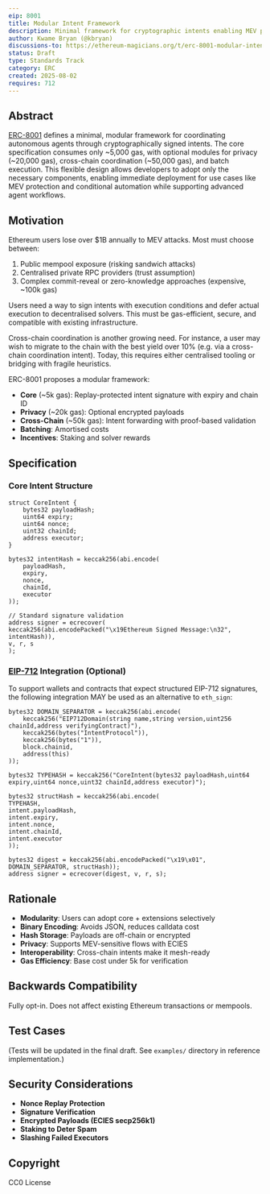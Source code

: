 ```yaml
---
eip: 8001
title: Modular Intent Framework
description: Minimal framework for cryptographic intents enabling MEV protection and cross-chain coordination
author: Kwame Bryan (@kbryan)
discussions-to: https://ethereum-magicians.org/t/erc-8001-modular-intent-framework/24989
status: Draft
type: Standards Track
category: ERC
created: 2025-08-02
requires: 712
---
```


## Abstract

[ERC-8001](./erc-8001.md) defines a minimal, modular framework for coordinating autonomous agents through cryptographically signed intents. The core specification consumes only ~5,000 gas, with optional modules for privacy (~20,000 gas), cross-chain coordination (~50,000 gas), and batch execution. This flexible design allows developers to adopt only the necessary components, enabling immediate deployment for use cases like MEV protection and conditional automation while supporting advanced agent workflows.

## Motivation

Ethereum users lose over $1B annually to MEV attacks. Most must choose between:

1. Public mempool exposure (risking sandwich attacks)
2. Centralised private RPC providers (trust assumption)
3. Complex commit-reveal or zero-knowledge approaches (expensive, ~100k gas)

Users need a way to sign intents with execution conditions and defer actual execution to decentralised solvers. This must be gas-efficient, secure, and compatible with existing infrastructure.

Cross-chain coordination is another growing need. For instance, a user may wish to migrate to the chain with the best yield over 10% (e.g. via a cross-chain coordination intent). Today, this requires either centralised tooling or bridging with fragile heuristics.

ERC-8001 proposes a modular framework:
- **Core** (~5k gas): Replay-protected intent signature with expiry and chain ID
- **Privacy** (~20k gas): Optional encrypted payloads
- **Cross-Chain** (~50k gas): Intent forwarding with proof-based validation
- **Batching**: Amortised costs
- **Incentives**: Staking and solver rewards

## Specification

### Core Intent Structure

```solidity
struct CoreIntent {
    bytes32 payloadHash;
    uint64 expiry;
    uint64 nonce;
    uint32 chainId;
    address executor;
}

bytes32 intentHash = keccak256(abi.encode(
    payloadHash,
    expiry,
    nonce,
    chainId,
    executor
));

// Standard signature validation
address signer = ecrecover(
keccak256(abi.encodePacked("\x19Ethereum Signed Message:\n32", intentHash)),
v, r, s
);
```

### [EIP-712](./eip-712.md) Integration (Optional)

To support wallets and contracts that expect structured EIP-712 signatures, the following integration MAY be used as an alternative to `eth_sign`:

```solidity
bytes32 DOMAIN_SEPARATOR = keccak256(abi.encode(
    keccak256("EIP712Domain(string name,string version,uint256 chainId,address verifyingContract)"),
    keccak256(bytes("IntentProtocol")),
    keccak256(bytes("1")),
    block.chainid,
    address(this)
));

bytes32 TYPEHASH = keccak256("CoreIntent(bytes32 payloadHash,uint64 expiry,uint64 nonce,uint32 chainId,address executor)");

bytes32 structHash = keccak256(abi.encode(
TYPEHASH,
intent.payloadHash,
intent.expiry,
intent.nonce,
intent.chainId,
intent.executor
));

bytes32 digest = keccak256(abi.encodePacked("\x19\x01", DOMAIN_SEPARATOR, structHash));
address signer = ecrecover(digest, v, r, s);
```

## Rationale

- **Modularity**: Users can adopt core + extensions selectively
- **Binary Encoding**: Avoids JSON, reduces calldata cost
- **Hash Storage**: Payloads are off-chain or encrypted
- **Privacy**: Supports MEV-sensitive flows with ECIES
- **Interoperability**: Cross-chain intents make it mesh-ready
- **Gas Efficiency**: Base cost under 5k for verification

## Backwards Compatibility

Fully opt-in. Does not affect existing Ethereum transactions or mempools.

## Test Cases

(Tests will be updated in the final draft. See `examples/` directory in reference implementation.)

## Security Considerations

- **Nonce Replay Protection**
- **Signature Verification**
- **Encrypted Payloads (ECIES secp256k1)**
- **Staking to Deter Spam**
- **Slashing Failed Executors**

## Copyright

CC0 License